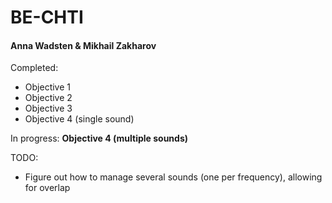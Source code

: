 # BE-CHTI

#### Anna Wadsten & Mikhail Zakharov

Completed:

- Objective 1
- Objective 2
- Objective 3
- Objective 4 (single sound)

In progress: **Objective 4 (multiple sounds)**

TODO:
- Figure out how to manage several sounds (one per frequency), allowing for overlap